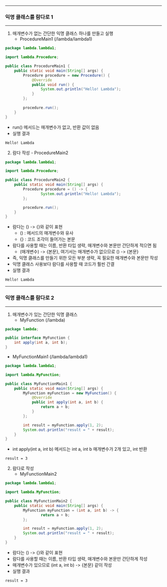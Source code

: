 -----
### 익명 클래스를 람다로 1
-----
1. 매개변수가 없는 간단한 익명 클래스 하나를 만들고 실행
   - ProcedureMain1 (/lambda/lambda1)
```java
package lambda.lambda1;

import lambda.Procedure;

public class ProcedureMain1 {
    public static void main(String[] args) {
        Procedure procedure = new Procedure() {
            @Override
            public void run() {
                System.out.println("Hello! Lambda");
            }
        };
        
        procedure.run();
    }
}
```
  - run() 메서드는 매개변수가 없고, 반환 값이 없음
  - 실행 결과
```
Hello! Lambda
```

2. 람다 작성 - ProcedureMain2
```java
package lambda.lambda1;

import lambda.Procedure;

public class ProcedureMain2 {
    public static void main(String[] args) {
        Procedure procedure = () -> {
                System.out.println("Hello! Lambda");
        };

        procedure.run();
    }
}
```
  - 람다는 () -> {}와 같이 표현
    + () : 메서드의 매개변수와 유사
    + {} : 코드 조각이 들어가는 본문
  - 람다를 사용할 때는 이름, 반환 타입 생략, 매개변수와 본문만 간단하게 적으면 됨
    + (매개변수) -> {본문}, 여기서는 매개변수가 없으므로 () -> {본문}
  - 즉, 익명 클래스를 만들기 위한 모든 부분 생략, 꼭 필요한 매개변수와 본문만 작성
  - 익명 클래스 사용보다 람다를 사용할 때 코드가 훨씬 간결
  - 실행 결과
```
Hello! Lambda
```

-----
### 익명 클래스를 람다로 2
-----
1. 매개변수가 있는 간단한 익명 클래스
   - MyFunction (/lambda)
```java
package lambda;

public interface MyFunction {
    int apply(int a, int b);
}
```

  - MyFunctionMain1 (/lambda/lambda1)
```java
package lambda.lambda1;

import lambda.MyFunction;

public class MyFunctionMain1 {
    public static void main(String[] args) {
        MyFunction myFunction = new MyFunction() {
            @Override
            public int apply(int a, int b) {
                return a + b;
            }
        };

        int result = myFunction.apply(1, 2);
        System.out.println("result = " + result);
    }
}
```
  - int apply(int a, int b) 메서드는 int a, int b 매개변수가 2개 있고, int 반환
```
result = 3
```

2. 람다로 작성
   - MyFunctionMain2
```java
package lambda.lambda1;

import lambda.MyFunction;

public class MyFunctionMain2 {
    public static void main(String[] args) {
        MyFunction myFunction = (int a, int b) -> {
                return a + b;
        };

        int result = myFunction.apply(1, 2);
        System.out.println("result = " + result);
    }
}
```
  - 람다는 () -> {}와 같이 표현
  - 람다를 사용할 때는 이름, 반환 타입 생략, 매개변수와 본문만 간단하게 작성
  - 매개변수가 있으므로 (int a, int b) -> {본문} 같이 작성
  - 실행 결과
```
result = 3
```
